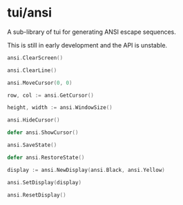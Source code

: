 tui/ansi
========

A sub-library of tui for generating ANSI escape sequences.

This is still in early development and the API is unstable.

```go
ansi.ClearScreen()

ansi.ClearLine()

ansi.MoveCursor(0, 0)

row, col := ansi.GetCursor()

height, width := ansi.WindowSize()

ansi.HideCursor()

defer ansi.ShowCursor()

ansi.SaveState()

defer ansi.RestoreState()

display := ansi.NewDisplay(ansi.Black, ansi.Yellow)

ansi.SetDisplay(display)

ansi.ResetDisplay()
```
